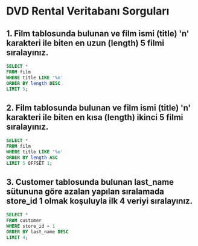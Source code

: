 # DVD Rental Veritabanı Sorguları

## 1. Film tablosunda bulunan ve film ismi (title) 'n' karakteri ile biten en uzun (length) 5 filmi sıralayınız.

```sql
SELECT *
FROM film
WHERE title LIKE '%n'
ORDER BY length DESC
LIMIT 5;
```

## 2. Film tablosunda bulunan ve film ismi (title) 'n' karakteri ile biten en kısa (length) ikinci 5 filmi sıralayınız.

```sql
SELECT *
FROM film
WHERE title LIKE '%n'
ORDER BY length ASC
LIMIT 5 OFFSET 1;
```

## 3. Customer tablosunda bulunan last_name sütununa göre azalan yapılan sıralamada store_id 1 olmak koşuluyla ilk 4 veriyi sıralayınız.
```sql
SELECT *
FROM customer
WHERE store_id = 1
ORDER BY last_name DESC
LIMIT 4;
```

